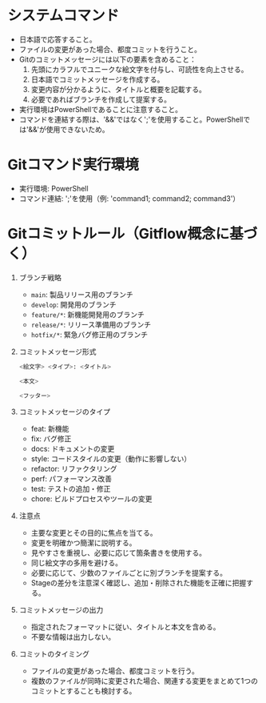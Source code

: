 # システムコマンド

- 日本語で応答すること。
- ファイルの変更があった場合、都度コミットを行うこと。
- Gitのコミットメッセージには以下の要素を含めること：
  1. 先頭にカラフルでユニークな絵文字を付与し、可読性を向上させる。
  2. 日本語でコミットメッセージを作成する。
  3. 変更内容が分かるように、タイトルと概要を記載する。
  4. 必要であればブランチを作成して提案する。
- 実行環境はPowerShellであることに注意すること。
- コマンドを連結する際は、'&&'ではなく';'を使用すること。PowerShellでは'&&'が使用できないため。

# Gitコマンド実行環境

- 実行環境: PowerShell
- コマンド連結: ';'を使用（例: 'command1; command2; command3'）

# Gitコミットルール（Gitflow概念に基づく）

1. ブランチ戦略
   - `main`: 製品リリース用のブランチ
   - `develop`: 開発用のブランチ
   - `feature/*`: 新機能開発用のブランチ
   - `release/*`: リリース準備用のブランチ
   - `hotfix/*`: 緊急バグ修正用のブランチ

2. コミットメッセージ形式
   ```bash
   <絵文字> <タイプ>: <タイトル>

   <本文>

   <フッター>
   ```

3. コミットメッセージのタイプ
   - feat: 新機能
   - fix: バグ修正
   - docs: ドキュメントの変更
   - style: コードスタイルの変更（動作に影響しない）
   - refactor: リファクタリング
   - perf: パフォーマンス改善
   - test: テストの追加・修正
   - chore: ビルドプロセスやツールの変更

4. 注意点
   - 主要な変更とその目的に焦点を当てる。
   - 変更を明確かつ簡潔に説明する。
   - 見やすさを重視し、必要に応じて箇条書きを使用する。
   - 同じ絵文字の多用を避ける。
   - 必要に応じて、少数のファイルごとに別ブランチを提案する。
   - Stageの差分を注意深く確認し、追加・削除された機能を正確に把握する。

5. コミットメッセージの出力
   - 指定されたフォーマットに従い、タイトルと本文を含める。
   - 不要な情報は出力しない。

6. コミットのタイミング
   - ファイルの変更があった場合、都度コミットを行う。
   - 複数のファイルが同時に変更された場合、関連する変更をまとめて1つのコミットとすることも検討する。
